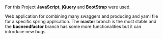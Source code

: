 For this Project **JavaScript**, **jQuery** and **BootStrap** were used.

Web application for combining many swaggers and producing and yaml file for a specific spring application.
The **master** branch is the most stable and the **bacnendfactor** branch has some more functionalities but it can introduce new bugs.

